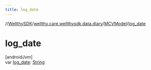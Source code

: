 ```yaml
---
title: log_date
---
```

//[WellthySDK](../../../index.html)/[wellthy.care.wellthysdk.data.diary](../index.html)/[MCVModel](index.html)/[log_date](log_date.html)



# log_date



[androidJvm]\
var [log_date](log_date.html): [String](https://kotlinlang.org/api/latest/jvm/stdlib/kotlin/-string/index.html)




